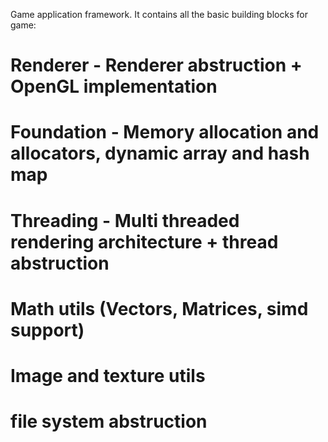 Game application framework.
It contains all the basic building blocks for game:
# Renderer - Renderer abstruction + OpenGL implementation
# Foundation - Memory allocation and allocators, dynamic array and hash map
# Threading - Multi threaded rendering architecture + thread abstruction
# Math utils (Vectors, Matrices, simd support)
# Image and texture utils
# file system abstruction
